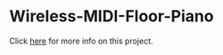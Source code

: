 # Wireless-MIDI-Floor-Piano

Click <a href="http://www.jianan.li/wireless-midi-floor-piano">here</a> for more info on this project.
